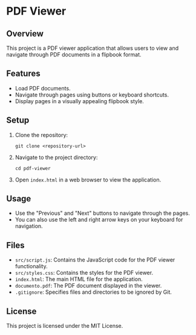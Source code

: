 # PDF Viewer

## Overview
This project is a PDF viewer application that allows users to view and navigate through PDF documents in a flipbook format.

## Features
- Load PDF documents.
- Navigate through pages using buttons or keyboard shortcuts.
- Display pages in a visually appealing flipbook style.

## Setup
1. Clone the repository:
   ```
   git clone <repository-url>
   ```
2. Navigate to the project directory:
   ```
   cd pdf-viewer
   ```
3. Open `index.html` in a web browser to view the application.

## Usage
- Use the "Previous" and "Next" buttons to navigate through the pages.
- You can also use the left and right arrow keys on your keyboard for navigation.

## Files
- `src/script.js`: Contains the JavaScript code for the PDF viewer functionality.
- `src/styles.css`: Contains the styles for the PDF viewer.
- `index.html`: The main HTML file for the application.
- `documento.pdf`: The PDF document displayed in the viewer.
- `.gitignore`: Specifies files and directories to be ignored by Git.

## License
This project is licensed under the MIT License.